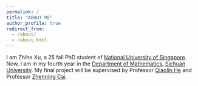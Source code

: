 ```yaml
---
permalink: /
title: "ABOUT ME"
author_profile: true
redirect_from: 
  - /about/
  - /about.html
---
```


I am Zhihe Xu, a 25 fall PhD student of [National University of Singapore](https://www.math.nus.edu.sg/). Now, I am in my fourth year in the [Department of Mathematics](https://math.scu.edu.cn/English.htm), [Sichuan University](https://en.scu.edu.cn/). My final project will be supervised by Professor [Qiaolin He](https://math.scu.edu.cn/info/1013/3065.htm) and Professor [Zhenning Cai](https://blog.nus.edu.sg/matcz/).
